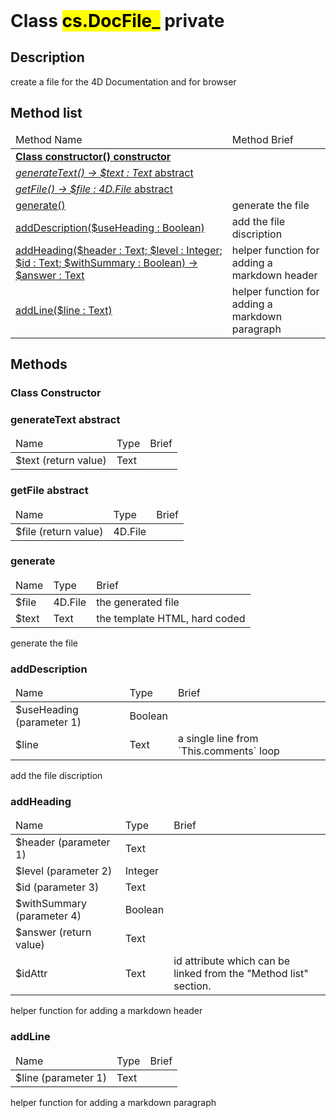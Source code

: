 <!DOCTYPE html>
<!--create a file for the 4D Documentation and for browser-->
<html>
<header>
  <script src='https://cdn.jsdelivr.net/npm/mermaid/dist/mermaid.min.js'></script>
  <script src='https://cdn.jsdelivr.net/npm/marked/marked.min.js'></script>
  <script>mermaid.initialize({startOnLoad:true});</script>
  <link 
    href='https://cdn.jsdelivr.net/npm/bootstrap@5.0.0-beta2/dist/css/bootstrap.min.css'
    rel='stylesheet'
    integrity='sha384-BmbxuPwQa2lc/FVzBcNJ7UAyJxM6wuqIj61tLrc4wSX0szH/Ev+nYRRuWlolflfl'
    crossorigin='anonymous'>
  <script 
    src='https://cdn.jsdelivr.net/npm/bootstrap@5.0.0-beta2/dist/js/bootstrap.bundle.min.js'
    integrity='sha384-b5kHyXgcpbZJO/tY9Ul7kGkf1S0CWuKcCD38l8YkeH8z8QjE0GmW1gYU5S9FOnJ0'
    crossorigin='anonymous'
  ></script>
  <title>Class DocFile_</title>
  <meta charset='ASCII' />
  <meta name='generator' value='4D Documentation' />
</header>
<body>
<div id='content' class='container'>

<h1>Class <mark>cs.DocFile_</mark> <span class='badge bg-danger' data-bs-toggle='tooltip' title='To be use internally in a namespace' >private</span>
</h1>

<h2>Description</h2>

create a file for the 4D Documentation and for browser




<h2>Method list</h2>

<table class='table table-hover'>
  <thead>
  <tr>  <td>Method Name</th>
  <td>Method Brief</th>
  </tr></thead>
  <tbody>
  <tr>
    <td class='table-success'><a href='#class-constructor'><strong>Class constructor()<strong> <span class='badge bg-primary' data-bs-toggle='tooltip' title='Class Constructor' >constructor</span></a></td>
    <td class='table-success'></td>
  </tr>
  <tr>
    <td class='table-warning'><a href='#generateText'><em>generateText() -> $text : Text</em> <span class='badge bg-warning' data-bs-toggle='tooltip' title='Needs implementation in subclass' >abstract</span>
</a></td>
    <td class='table-warning'></td>
  </tr>
  <tr>
    <td class='table-warning'><a href='#getFile'><em>getFile() -> $file : 4D.File</em> <span class='badge bg-warning' data-bs-toggle='tooltip' title='Needs implementation in subclass' >abstract</span>
</a></td>
    <td class='table-warning'></td>
  </tr>
  <tr>
    <td class='table-success'><a href='#generate'>generate()</a></td>
    <td class='table-success'>generate the file </td>
  </tr>
  <tr>
    <td class='table-success'><a href='#addDescription'>addDescription($useHeading : Boolean)</a></td>
    <td class='table-success'>add the file discription</td>
  </tr>
  <tr>
    <td class='table-success'><a href='#addHeading'>addHeading($header : Text; $level : Integer; $id : Text; $withSummary : Boolean) -> $answer : Text</a></td>
    <td class='table-success'>helper function for adding a markdown header</td>
  </tr>
  <tr>
    <td class='table-success'><a href='#addLine'>addLine($line : Text)</a></td>
    <td class='table-success'>helper function for adding a markdown paragraph</td>
  </tr>
</tbody>
</table>

<h2>Methods</h2>

<h3 id='class-constructor'><strong>Class Constructor</strong></h3>












<h3 id='generateText'>generateText <span class='badge bg-warning' data-bs-toggle='tooltip' title='Needs implementation in subclass' >abstract</span>
</h3>

<table class='table '>
  <thead>
  <tr>  <td>Name</th>
  <td>Type</th>
  <td>Brief</th>
  </tr></thead>
  <tbody>
  <tr>
    <td class='table-secondary'>$text (return value)</td>
    <td class='table-secondary'>Text</td>
    <td class='table-secondary'></td>
  </tr>
</tbody>
</table>



<h3 id='getFile'>getFile <span class='badge bg-warning' data-bs-toggle='tooltip' title='Needs implementation in subclass' >abstract</span>
</h3>

<table class='table '>
  <thead>
  <tr>  <td>Name</th>
  <td>Type</th>
  <td>Brief</th>
  </tr></thead>
  <tbody>
  <tr>
    <td class='table-secondary'>$file (return value)</td>
    <td class='table-secondary'>4D.File</td>
    <td class='table-secondary'></td>
  </tr>
</tbody>
</table>



<h3 id='generate'>generate</h3>

<table class='table '>
  <thead>
  <tr>  <td>Name</th>
  <td>Type</th>
  <td>Brief</th>
  </tr></thead>
  <tbody>
  <tr>
    <td class='table-info'>$file</td>
    <td class='table-info'>4D.File</td>
    <td class='table-info'> the generated file</td>
  </tr>
  <tr>
    <td class='table-info'>$text</td>
    <td class='table-info'>Text</td>
    <td class='table-info'> the template HTML, hard coded</td>
  </tr>
</tbody>
</table>

generate the file 































<h3 id='addDescription'>addDescription</h3>

<table class='table '>
  <thead>
  <tr>  <td>Name</th>
  <td>Type</th>
  <td>Brief</th>
  </tr></thead>
  <tbody>
  <tr>
    <td class='table-primary'>$useHeading (parameter 1)</td>
    <td class='table-primary'>Boolean</td>
    <td class='table-primary'></td>
  </tr>
  <tr>
    <td class='table-info'>$line</td>
    <td class='table-info'>Text</td>
    <td class='table-info'> a single line from `This.comments` loop</td>
  </tr>
</tbody>
</table>

add the file discription





































<h3 id='addHeading'>addHeading</h3>

<table class='table '>
  <thead>
  <tr>  <td>Name</th>
  <td>Type</th>
  <td>Brief</th>
  </tr></thead>
  <tbody>
  <tr>
    <td class='table-primary'>$header (parameter 1)</td>
    <td class='table-primary'>Text</td>
    <td class='table-primary'></td>
  </tr>
  <tr>
    <td class='table-primary'>$level (parameter 2)</td>
    <td class='table-primary'>Integer</td>
    <td class='table-primary'></td>
  </tr>
  <tr>
    <td class='table-primary'>$id (parameter 3)</td>
    <td class='table-primary'>Text</td>
    <td class='table-primary'></td>
  </tr>
  <tr>
    <td class='table-primary'>$withSummary (parameter 4)</td>
    <td class='table-primary'>Boolean</td>
    <td class='table-primary'></td>
  </tr>
  <tr>
    <td class='table-secondary'>$answer (return value)</td>
    <td class='table-secondary'>Text</td>
    <td class='table-secondary'></td>
  </tr>
  <tr>
    <td class='table-info'>$idAttr</td>
    <td class='table-info'>Text</td>
    <td class='table-info'> id attribute which can be linked from the "Method list" section.</td>
  </tr>
</tbody>
</table>

helper function for adding a markdown header























































<h3 id='addLine'>addLine</h3>

<table class='table '>
  <thead>
  <tr>  <td>Name</th>
  <td>Type</th>
  <td>Brief</th>
  </tr></thead>
  <tbody>
  <tr>
    <td class='table-primary'>$line (parameter 1)</td>
    <td class='table-primary'>Text</td>
    <td class='table-primary'></td>
  </tr>
</tbody>
</table>

helper function for adding a markdown paragraph







</div>
    <script>
      document.getElementById('content').innerHTML =
      marked(document.getElementById('content').innerHTML);
</script>
</body>
